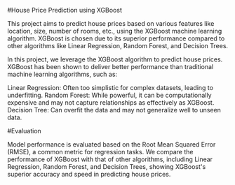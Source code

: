 #House Price Prediction using XGBoost



This project aims to predict house prices based on various features like location, size, number of rooms, etc., 
using the XGBoost machine learning algorithm. 
XGBoost is chosen due to its superior performance compared to other algorithms like Linear Regression, Random Forest, and Decision Trees.

In this project, we leverage the XGBoost algorithm to predict house prices. XGBoost has been shown to deliver better performance 
than traditional machine learning algorithms, such as:

Linear Regression: Often too simplistic for complex datasets, leading to underfitting.
Random Forest: While powerful, it can be computationally expensive and may not capture relationships as effectively as XGBoost.
Decision Tree: Can overfit the data and may not generalize well to unseen data.

#Evaluation



Model performance is evaluated based on the Root Mean Squared Error (RMSE), a common metric for regression tasks.
We compare the performance of XGBoost with that of other algorithms, including Linear Regression, Random Forest, and 
Decision Trees, showing XGBoost's superior accuracy and speed in predicting house prices.

